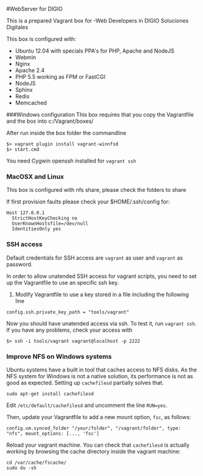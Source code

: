 #WebServer for DIGIO

This is a prepared Vagrant box for -Web Developers in DIGIO Soluciones Digitales

This box is configured with:

* Ubuntu 12.04 with specials PPA's for PHP, Apache and NodeJS
* Webmin
* Nginx
* Apache 2.4
* PHP 5.5 working as FPM or FastCGI
* NodeJS
* Sphinx
* Redis
* Memcached

###Windows configuration
This box requires that you copy the Vagrantfile and the box into c:/Vagrant/boxes/

After run inside the box folder the commandline
```
$> vagrant plugin install vagrant-winnfsd
$> start.cmd
```

You need Cygwin openssh installed for `vagrant ssh`

### MacOSX and Linux
This box is configured with nfs share, please check the folders to share

If first provision faults please check your $HOME/.ssh/config for:

    Host 127.0.0.1
      StrictHostKeyChecking no
      UserKnownHostsfile=/dev/null
      IdentitiesOnly yes

### SSH access
Default credentials for SSH access are `vagrant` as user and `vagrant` as password.

In order to allow unatended SSH access for vagrant scripts, you need to set up the Vagrantfile to use an specific ssh key.

1. Modify Vagrantfile to use a key stored in a file including the following line

`config.ssh.private_key_path = "tools/vagrant"`

Now you should have unatended access via ssh. To test it, run `vagrant ssh`. If you have any problems, check your access with 

`$> ssh -i tools/vagrant vagrant@localhost -p 2222`



### Improve NFS on Windows systems
Ubuntu systems have a built in tool that caches access to NFS disks. As the NFS system for Windows is not a native solution, its performance is not as good as expected. Setting up `cachefilesd` partially solves that. 

```
sudo apt-get install cachefilesd
```

Edit `/etc/default/cachefilesd` and uncomment the line `RUN=yes`.

Then, update your Vagrantfile to add a new mount option, `fsc`, as follows:

```
config.vm.synced_folder "/your/folder", "/vagrant/folder", type: "nfs", mount_options: [..., 'fsc']
```

Reload your vagrant machine. You can check that `cachefilesd` is actually working by browsing the cache directory inside the vagrant machine:

```
cd /var/cache/fscache/
sudo du -sh
```